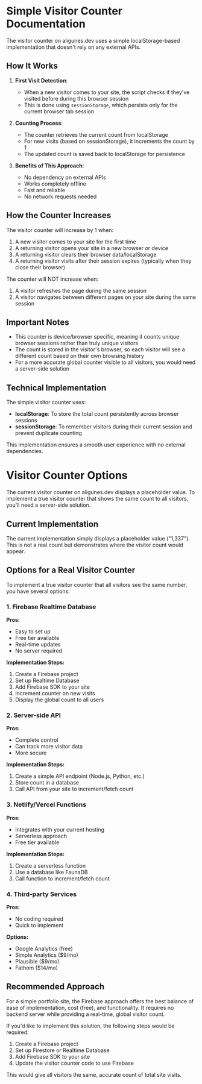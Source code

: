# Simple Visitor Counter Documentation

The visitor counter on aligunes.dev uses a simple localStorage-based implementation that doesn't rely on any external APIs.

## How It Works

1. **First Visit Detection**:
   - When a new visitor comes to your site, the script checks if they've visited before during this browser session
   - This is done using `sessionStorage`, which persists only for the current browser tab session

2. **Counting Process**:
   - The counter retrieves the current count from localStorage
   - For new visits (based on sessionStorage), it increments the count by 1
   - The updated count is saved back to localStorage for persistence

3. **Benefits of This Approach**:
   - No dependency on external APIs
   - Works completely offline
   - Fast and reliable
   - No network requests needed

## How the Counter Increases

The visitor counter will increase by 1 when:

1. A new visitor comes to your site for the first time
2. A returning visitor opens your site in a new browser or device
3. A returning visitor clears their browser data/localStorage
4. A returning visitor visits after their session expires (typically when they close their browser)

The counter will NOT increase when:

1. A visitor refreshes the page during the same session
2. A visitor navigates between different pages on your site during the same session

## Important Notes

- This counter is device/browser specific, meaning it counts unique browser sessions rather than truly unique visitors
- The count is stored in the visitor's browser, so each visitor will see a different count based on their own browsing history
- For a more accurate global counter visible to all visitors, you would need a server-side solution

## Technical Implementation

The simple visitor counter uses:

- **localStorage**: To store the total count persistently across browser sessions
- **sessionStorage**: To remember visitors during their current session and prevent duplicate counting

This implementation ensures a smooth user experience with no external dependencies.

# Visitor Counter Options

The current visitor counter on aligunes.dev displays a placeholder value. To implement a true visitor counter that shows the same count to all visitors, you'll need a server-side solution.

## Current Implementation

The current implementation simply displays a placeholder value ("1,337"). This is not a real count but demonstrates where the visitor count would appear.

## Options for a Real Visitor Counter

To implement a true visitor counter that all visitors see the same number, you have several options:

### 1. Firebase Realtime Database

**Pros:**
- Easy to set up
- Free tier available
- Real-time updates
- No server required

**Implementation Steps:**
1. Create a Firebase project
2. Set up Realtime Database
3. Add Firebase SDK to your site
4. Increment counter on new visits
5. Display the global count to all users

### 2. Server-side API

**Pros:**
- Complete control
- Can track more visitor data
- More secure

**Implementation Steps:**
1. Create a simple API endpoint (Node.js, Python, etc.)
2. Store count in a database
3. Call API from your site to increment/fetch count

### 3. Netlify/Vercel Functions

**Pros:**
- Integrates with your current hosting
- Serverless approach
- Free tier available

**Implementation Steps:**
1. Create a serverless function
2. Use a database like FaunaDB
3. Call function to increment/fetch count

### 4. Third-party Services

**Pros:**
- No coding required
- Quick to implement

**Options:**
- Google Analytics (free)
- Simple Analytics ($9/mo)
- Plausible ($9/mo)
- Fathom ($14/mo)

## Recommended Approach

For a simple portfolio site, the Firebase approach offers the best balance of ease of implementation, cost (free), and functionality. It requires no backend server while providing a real-time, global visitor count.

If you'd like to implement this solution, the following steps would be required:

1. Create a Firebase project
2. Set up Firestore or Realtime Database
3. Add Firebase SDK to your site
4. Update the visitor counter code to use Firebase

This would give all visitors the same, accurate count of total site visits. 